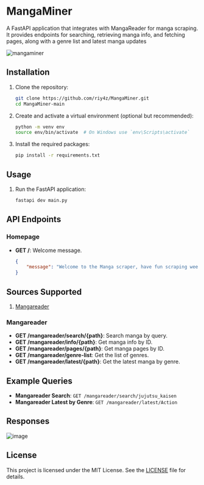 # MangaMiner
 A FastAPI application that integrates with MangaReader for manga scraping. It provides endpoints for searching, retrieving manga info, and fetching pages, along with a genre list and latest manga updates


![mangaminer](https://github.com/user-attachments/assets/3954d9e8-e5e9-40d1-978c-094dd61f7a15)


## Installation

1. Clone the repository:
    ```bash
    git clone https://github.com/riy4z/MangaMiner.git
    cd MangaMiner-main
    ```

2. Create and activate a virtual environment (optional but recommended):
    ```bash
    python -m venv env
    source env/bin/activate  # On Windows use `env\Scripts\activate`
    ```

3. Install the required packages:
    ```bash
    pip install -r requirements.txt
    ```

## Usage

1. Run the FastAPI application:
    ```bash
    fastapi dev main.py
    ```


## API Endpoints

### Homepage
- **GET /**: Welcome message.
  ```json
  {
      "message": "Welcome to the Manga scraper, have fun scraping weebs"
  }

## Sources Supported
1. [Mangareader](https://mangareader.tv/)


### Mangareader
- **GET /mangareader/search/{path}**: Search manga by query.
- **GET /mangareader/info/{path}**: Get manga info by ID.
- **GET /mangareader/pages/{path}**: Get manga pages by ID.
- **GET /mangareader/genre-list**: Get the list of genres.
- **GET /mangareader/latest/{path}**: Get the latest manga by genre.


## Example Queries

- **Mangareader Search**: `GET /mangareader/search/jujutsu_kaisen`
- **Mangareader Latest by Genre**: `GET /mangareader/latest/Action`


## Responses

![image](https://github.com/user-attachments/assets/a627edcf-0225-4dab-8604-c6811e1d10b5)



## License
This project is licensed under the MIT License. See the [LICENSE](LICENSE) file for details.
